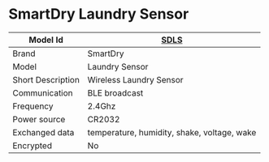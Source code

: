 # SmartDry Laundry Sensor

|Model Id|[SDLS](https://github.com/theengs/decoder/blob/development/src/devices/SmartDry_json.h)|
|-|-|
|Brand|SmartDry|
|Model|Laundry Sensor|
|Short Description|Wireless Laundry Sensor|
|Communication|BLE broadcast|
|Frequency|2.4Ghz|
|Power source|CR2032|
|Exchanged data|temperature, humidity, shake, voltage, wake|
|Encrypted|No|

